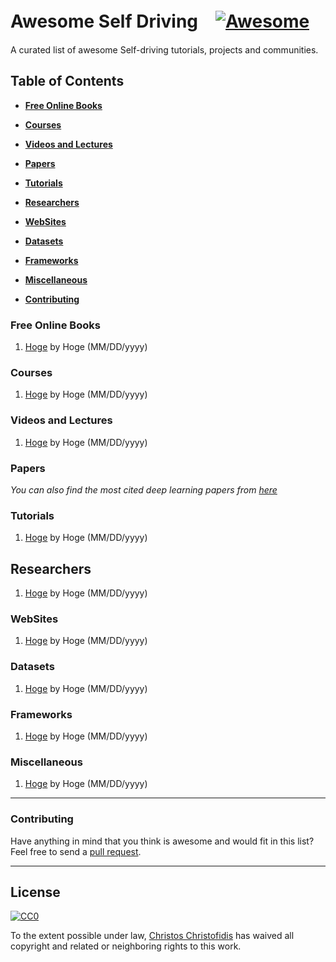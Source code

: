 # Awesome Self Driving　[![Awesome](https://cdn.rawgit.com/sindresorhus/awesome/d7305f38d29fed78fa85652e3a63e154dd8e8829/media/badge.svg)](https://github.com/sindresorhus/awesome)

A curated list of awesome Self-driving tutorials, projects and communities.

## Table of Contents

* **[Free Online Books](#free-online-books)**  

* **[Courses](#courses)**  

* **[Videos and Lectures](#videos-and-lectures)**  

* **[Papers](#papers)**  

* **[Tutorials](#tutorials)**  

* **[Researchers](#researchers)**  

* **[WebSites](#websites)**  

* **[Datasets](#datasets)**  

* **[Frameworks](#frameworks)**  

* **[Miscellaneous](#miscellaneous)**  

* **[Contributing](#contributing)**  


### Free Online Books

1.  [Hoge]() by Hoge  (MM/DD/yyyy)
 
### Courses

1.  [Hoge]() by Hoge  (MM/DD/yyyy)

### Videos and Lectures

1.  [Hoge]() by Hoge  (MM/DD/yyyy)

### Papers
*You can also find the most cited deep learning papers from [here](https://github.com/takeitallsource/awesome-autonomous-vehicles)*


### Tutorials

1.  [Hoge]() by Hoge  (MM/DD/yyyy)


## Researchers

1.  [Hoge]() by Hoge  (MM/DD/yyyy)

### WebSites

1.  [Hoge]() by Hoge  (MM/DD/yyyy)


### Datasets

1.  [Hoge]() by Hoge  (MM/DD/yyyy)


### Frameworks

1.  [Hoge]() by Hoge  (MM/DD/yyyy)


### Miscellaneous

1.  [Hoge]() by Hoge  (MM/DD/yyyy)


-----
### Contributing
Have anything in mind that you think is awesome and would fit in this list? Feel free to send a [pull request](). 

-----
## License

[![CC0](http://i.creativecommons.org/p/zero/1.0/88x31.png)](http://creativecommons.org/publicdomain/zero/1.0/)

To the extent possible under law, [Christos Christofidis](https://linkedin.com/in/Christofidis) has waived all copyright and related or neighboring rights to this work.
